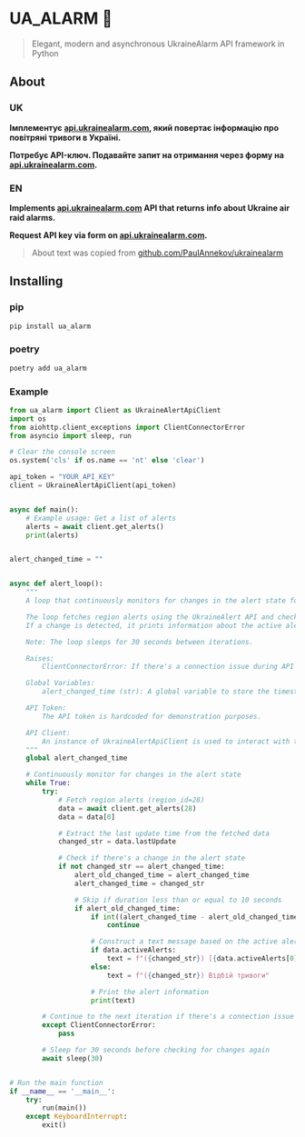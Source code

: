 # UA_ALARM 🚨
> Elegant, modern and asynchronous UkraineAlarm API framework in Python

## About

### UK

**Імплементує [api.ukrainealarm.com](https://api.ukrainealarm.com/swagger/index.html), який повертає інформацію про
повітряні тривоги в Україні.**

**Потребує API-ключ. Подавайте запит на отримання через форму на [api.ukrainealarm.com](https://api.ukrainealarm.com/).**

### EN

**Implements [api.ukrainealarm.com](https://api.ukrainealarm.com/swagger/index.html) API that returns info about Ukraine
air raid alarms.**

**Request API key via form on [api.ukrainealarm.com](https://api.ukrainealarm.com/).**
> About text was copied from [github.com/PaulAnnekov/ukrainealarm](https://github.com/PaulAnnekov/ukrainealarm)

## Installing

### pip

``` bash
pip install ua_alarm
```

### poetry

``` bash
poetry add ua_alarm
```

### Example

```python
from ua_alarm import Client as UkraineAlertApiClient
import os
from aiohttp.client_exceptions import ClientConnectorError
from asyncio import sleep, run

# Clear the console screen
os.system('cls' if os.name == 'nt' else 'clear')

api_token = "YOUR_API_KEY"
client = UkraineAlertApiClient(api_token)


async def main():
    # Example usage: Get a list of alerts
    alerts = await client.get_alerts()
    print(alerts)


alert_changed_time = ""


async def alert_loop():
    """
    A loop that continuously monitors for changes in the alert state for a specific region.

    The loop fetches region alerts using the UkraineAlert API and checks for changes in the last update time.
    If a change is detected, it prints information about the active alert, if any.

    Note: The loop sleeps for 30 seconds between iterations.

    Raises:
        ClientConnectorError: If there's a connection issue during API request.

    Global Variables:
        alert_changed_time (str): A global variable to store the timestamp of the last alert change.

    API Token:
        The API token is hardcoded for demonstration purposes.

    API Client:
        An instance of UkraineAlertApiClient is used to interact with the UkraineAlert API.
    """
    global alert_changed_time

    # Continuously monitor for changes in the alert state
    while True:
        try:
            # Fetch region alerts (region_id=28)
            data = await client.get_alerts(28)
            data = data[0]

            # Extract the last update time from the fetched data
            changed_str = data.lastUpdate

            # Check if there's a change in the alert state
            if not changed_str == alert_changed_time:
                alert_old_changed_time = alert_changed_time
                alert_changed_time = changed_str

                # Skip if duration less than or equal to 10 seconds
                if alert_old_changed_time:
                    if int((alert_changed_time - alert_old_changed_time).total_seconds()) <= 10:
                        continue

                    # Construct a text message based on the active alert status
                    if data.activeAlerts:
                        text = f"({changed_str}) [{data.activeAlerts[0].type}] Оголошено тривогу"
                    else:
                        text = f"({changed_str}) Відбій тривоги"

                    # Print the alert information
                    print(text)

        # Continue to the next iteration if there's a connection issue
        except ClientConnectorError:
            pass

        # Sleep for 30 seconds before checking for changes again
        await sleep(30)


# Run the main function
if __name__ == '__main__':
    try:
        run(main())
    except KeyboardInterrupt:
        exit()
```